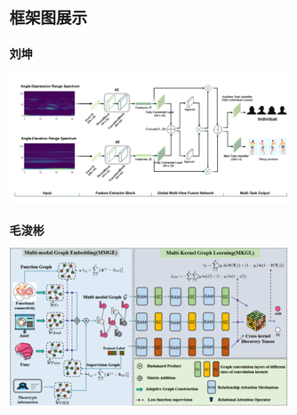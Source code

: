 # 框架图展示

## 刘坤

![overchart of liukun's paper](GMVFN.png)


## 毛浚彬

![overchart of maojunbin's paper](MMKGL.png)
